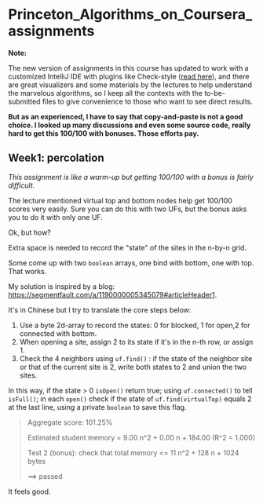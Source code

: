 # Princeton_Algorithms_on_Coursera_assignments

**Note:**

The new version of assignments in this course has updated to work with a customized IntelliJ IDE with plugins like Check-style ([read here](<http://coursera.cs.princeton.edu/algs4/checklists/percolation.html>)), and there are great visualizers and some materials by the lectures to help understand the marvelous algorithms, so I keep all the contexts with the to-be-submitted files to give convenience to those who want to see direct results. 

**But as an experienced, I have to say that copy-and-paste is not a good choice. I looked up many discussions and even some source code, really hard to get this 100/100 with bonuses. Those efforts pay.**



## Week1: percolation

*This assignment is like a warm-up but getting 100/100 with a bonus is fairly difficult.*

The lecture mentioned virtual top and bottom nodes help get 100/100 scores very easily. Sure you can do this with two UFs, but the bonus asks you to do it with only one UF.

Ok, but how?

Extra space is needed to record the "state" of the sites in the n-by-n grid.

Some come up with two `boolean` arrays, one bind with bottom, one with top. That works.

My solution is inspired by a blog: <https://segmentfault.com/a/1190000005345079#articleHeader1>.

It's in Chinese but I try to translate the core steps below:

1. Use a byte 2d-array to record the states: 0 for blocked, 1 for open,2 for connected with bottom.
2. When opening a site, assign 2 to its state if it's in the n-th row, or assign 1.
3. Check the 4 neighbors using `uf.find()` : if the state of the neighbor site or that of the current site is 2, write both states to 2 and union the two sites.

In this way, if the state > 0 `isOpen()`  return true; using `uf.connected()` to tell `isFull()`; in each `open()` check if the state of `uf.find(virtualTop)` equals 2 at the last line, using a private `boolean` to save this flag. 

> Aggregate score: 101.25%
>
> Estimated student memory = 9.00 n^2 + 0.00 n + 184.00   (R^2 = 1.000)
>
> Test 2 (bonus): check that total memory <= 11 n^2 + 128 n + 1024 bytes
>
> ==> passed

It feels good.





